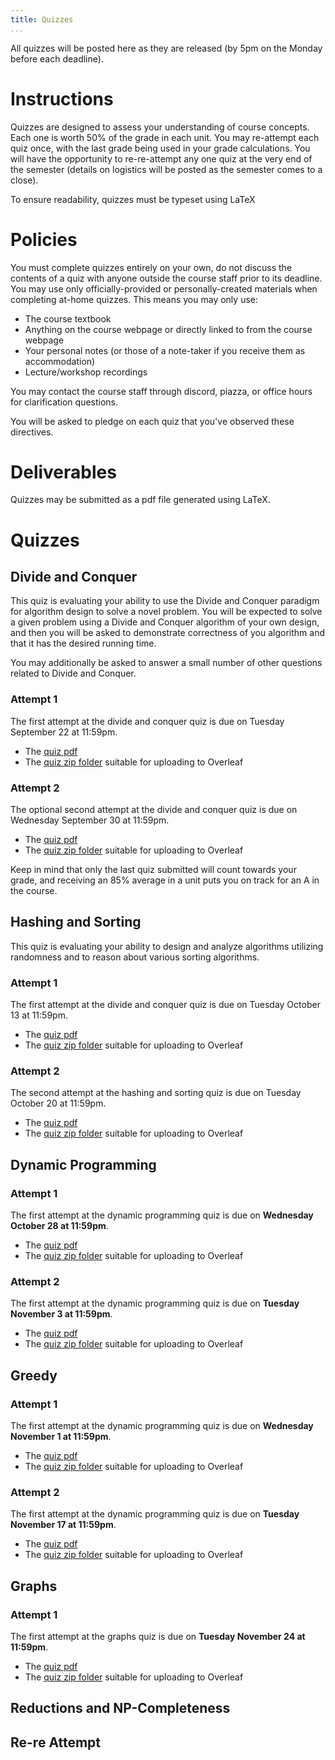 ```yaml
---
title: Quizzes
...
```


All quizzes will be posted here as they are released (by 5pm on the Monday before each deadline).

# Instructions

Quizzes are designed to assess your understanding of course concepts. Each one is worth 50% of the grade in each unit. You may re-attempt each quiz once, with the last grade being used in your grade calculations. You will have the opportunity to re-re-attempt any one quiz at the very end of the semester (details on logistics will be posted as the semester comes to a close).

To ensure readability, quizzes must be typeset using LaTeX

# Policies

You must complete quizzes entirely on your own, do not discuss the contents of a quiz with anyone outside the course staff prior to its deadline. You may use only officially-provided or personally-created materials when completing at-home quizzes. This means you may only use:

- The course textbook
- Anything on the course webpage or directly linked to from the course webpage
- Your personal notes (or those of a note-taker if you receive them as accommodation)
- Lecture/workshop recordings

You may contact the course staff through discord, piazza, or office hours for clarification questions.

You will be asked to pledge on each quiz that you've observed these directives.

# Deliverables

Quizzes may be submitted as a pdf file generated using LaTeX.

# Quizzes

## Divide and Conquer

This quiz is evaluating your ability to use the Divide and Conquer paradigm for algorithm design to solve a novel problem. You will be expected to solve a given problem using a Divide and Conquer algorithm of your own design, and then you will be asked to demonstrate correctness of you algorithm and that it has the desired running time. 

You may additionally be asked to answer a small number of other questions related to Divide and Conquer.

### Attempt 1

The first attempt at the divide and conquer quiz is due on Tuesday September 22 at 11:59pm.

- The [quiz pdf](files/quizzes/dandc_quiz1_blank.pdf)
- The [quiz zip folder](files/quizzes/dandc_quiz1.zip) suitable for uploading to Overleaf

### Attempt 2

The optional second attempt at the divide and conquer quiz is due on Wednesday September 30 at 11:59pm.

- The [quiz pdf](files/quizzes/dandc_quiz2_blank.pdf)
- The [quiz zip folder](files/quizzes/dandc_quiz2.zip) suitable for uploading to Overleaf

Keep in mind that only the last quiz submitted will count towards your grade, and receiving an 85% average in a unit puts you on track for an A in the course.



## Hashing and Sorting

This quiz is evaluating your ability to design and analyze algorithms utilizing randomness and to reason about various sorting algorithms. 

### Attempt 1

The first attempt at the divide and conquer quiz is due on Tuesday October 13 at 11:59pm.

- The [quiz pdf](files/quizzes/hashsort_quiz1_blank.pdf)
- The [quiz zip folder](files/quizzes/hashsort_quiz1.zip) suitable for uploading to Overleaf

### Attempt 2

The second attempt at the hashing and sorting quiz is due on Tuesday October 20 at 11:59pm.

- The [quiz pdf](files/quizzes/hashsort_quiz2_blank.pdf)
- The [quiz zip folder](files/quizzes/hashsort_quiz2.zip) suitable for uploading to Overleaf

## Dynamic Programming

### Attempt 1

The first attempt at the dynamic programming quiz is due on **Wednesday October 28 at 11:59pm**.

- The [quiz pdf](files/quizzes/dp_quiz1_blank.pdf)
- The [quiz zip folder](files/quizzes/dp_quiz1.zip) suitable for uploading to Overleaf

### Attempt 2

The first attempt at the dynamic programming quiz is due on **Tuesday November 3 at 11:59pm**.

- The [quiz pdf](files/quizzes/dp_quiz2_blank.pdf)
- The [quiz zip folder](files/quizzes/dp_quiz2.zip) suitable for uploading to Overleaf

## Greedy

### Attempt 1

The first attempt at the dynamic programming quiz is due on **Wednesday November 1 at 11:59pm**.

- The [quiz pdf](files/quizzes/greedy_quiz1_blank.pdf)
- The [quiz zip folder](files/quizzes/greedy_quiz1.zip) suitable for uploading to Overleaf

### Attempt 2

The first attempt at the dynamic programming quiz is due on **Tuesday November 17 at 11:59pm**.

- The [quiz pdf](files/quizzes/greedy_quiz2_blank.pdf)
- The [quiz zip folder](files/quizzes/greedy_quiz2.zip) suitable for uploading to Overleaf

## Graphs

### Attempt 1

The first attempt at the graphs quiz is due on **Tuesday November 24 at 11:59pm**.

- The [quiz pdf](files/quizzes/graphs_quiz1_blank.pdf)
- The [quiz zip folder](files/quizzes/graphs_quiz1.zip) suitable for uploading to Overleaf

## Reductions and NP-Completeness

## Re-re Attempt
